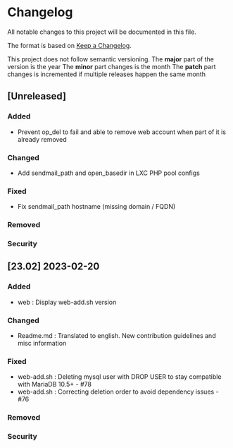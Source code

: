 # Changelog
All notable changes to this project will be documented in this file.

The format is based on [Keep a Changelog](http://keepachangelog.com/en/1.0.0/).

This project does not follow semantic versioning.
The **major** part of the version is the year
The **minor** part changes is the month
The **patch** part changes is incremented if multiple releases happen the same month

## [Unreleased]

### Added

* Prevent op_del to fail and able to remove web account when part of it is already removed

### Changed

* Add sendmail_path and open_basedir in LXC PHP pool configs

### Fixed

* Fix sendmail_path hostname (missing domain / FQDN)

### Removed

### Security


## [23.02] 2023-02-20

### Added

* web : Display web-add.sh version

### Changed

* Readme.md : Translated to english. New contribution guidelines and misc information

### Fixed

* web-add.sh : Deleting mysql user with DROP USER to stay compatible with MariaDB 10.5+ - #78
* web-add.sh : Correcting deletion order to avoid dependency issues - #76

### Removed

### Security




